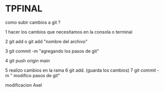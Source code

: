 # TPFINAL
como subir cambios a git ?

1 hacer los cambios que necesitamos en la consola o terminal

2 git add o git add "nombre del archivo"

3 git commit -m "agregando los pasos de git"

4 git push origin main 

5 realizo cambios en la rama
6 git add. (guarda los cambios)
7 git commit -m " modifico pasos de git"

modificacion Axel